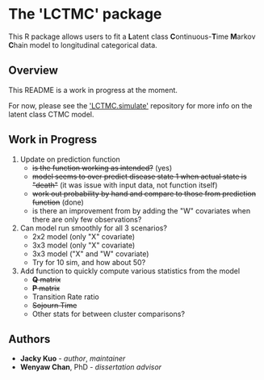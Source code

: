 # The 'LCTMC' package

This R package allows users to fit a **L**atent class **C**ontinuous-**T**ime **M**arkov **C**hain model to longitudinal categorical data. 

## Overview

This README is a work in progress at the moment. 

For now, please see the ['LCTMC.simulate'](https://github.com/j-kuo/LCTMC.simulate) repository for more info on the latent class CTMC model.

## Work in Progress

1. Update on prediction function 
   * ~~is the function working as intended?~~ (yes)
   * ~~model seems to over predict disease state 1 when actual state is "death"~~ (it was issue with input data, not function itself)
   * ~~work out probability by hand and compare to those from prediction function~~ (done)
   * is there an improvement from by adding the "W" covariates when there are only few observations?
1. Can model run smoothly for all 3 scenarios?
   * 2x2 model (only "X" covariate)
   * 3x3 model (only "X" covariate)
   * 3x3 model ("X" and "W" covariate)
   * Try for 10 sim, and how about 50?
1. Add function to quickly compute various statistics from the model
   * ~~**Q** matrix~~
   * ~~**P** matrix~~
   * Transition Rate ratio
   * ~~Sojourn Time~~
   * Other stats for between cluster comparisons?

## Authors

* **Jacky Kuo** - _author_, _maintainer_
* **Wenyaw Chan**, PhD - _dissertation advisor_